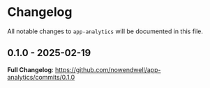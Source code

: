 # Changelog

All notable changes to `app-analytics` will be documented in this file.

## 0.1.0 - 2025-02-19

**Full Changelog**: https://github.com/nowendwell/app-analytics/commits/0.1.0
